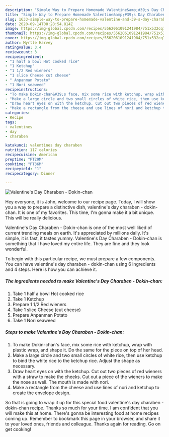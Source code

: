 ```yaml
---
description: "Simple Way to Prepare Homemade Valentine&amp;#39;s Day Charaben - Dokin-chan"
title: "Simple Way to Prepare Homemade Valentine&amp;#39;s Day Charaben - Dokin-chan"
slug: 1633-simple-way-to-prepare-homemade-valentine-and-39-s-day-charaben-dokin-chan
date: 2020-09-14T08:28:54.814Z
image: https://img-global.cpcdn.com/recipes/5562061091241984/751x532cq70/valentines-day-charaben-dokin-chan-recipe-main-photo.jpg
thumbnail: https://img-global.cpcdn.com/recipes/5562061091241984/751x532cq70/valentines-day-charaben-dokin-chan-recipe-main-photo.jpg
cover: https://img-global.cpcdn.com/recipes/5562061091241984/751x532cq70/valentines-day-charaben-dokin-chan-recipe-main-photo.jpg
author: Myrtle Harvey
ratingvalue: 3.4
reviewcount: 3
recipeingredient:
- "1 half a bowl Hot cooked rice"
- "1 Ketchup"
- "1 1/2 Red wieners"
- "1 slice Cheese cut cheese"
- " Anpanman Potato"
- "1 Nori seaweed"
recipeinstructions:
- "To make Dokin-chan&#39;s face, mix some rice with ketchup, wrap with plastic wrap, and shape it. Do the same for the piece on top of her head."
- "Make a large circle and two small circles of white rice, then use ketchup to bind the white rice to the ketchup rice. Adjust the shape as necessary."
- "Draw heart eyes on with the ketchup. Cut out two pieces of red wieners with a straw to make the cheeks. Cut out a piece of the wieners to make the nose as well. The mouth is made with nori."
- "Make a rectangle from the cheese and use lines of nori and ketchup to create the envelope design."
categories:
- Recipe
tags:
- valentines
- day
- charaben

katakunci: valentines day charaben 
nutrition: 117 calories
recipecuisine: American
preptime: "PT29M"
cooktime: "PT36M"
recipeyield: "1"
recipecategory: Dinner

---
```



![Valentine&#39;s Day Charaben - Dokin-chan](https://img-global.cpcdn.com/recipes/5562061091241984/751x532cq70/valentines-day-charaben-dokin-chan-recipe-main-photo.jpg)

Hey everyone, it is John, welcome to our recipe page. Today, I will show you a way to prepare a distinctive dish, valentine&#39;s day charaben - dokin-chan. It is one of my favorites. This time, I'm gonna make it a bit unique. This will be really delicious.

Valentine&#39;s Day Charaben - Dokin-chan is one of the most well liked of current trending meals on earth. It's appreciated by millions daily. It's simple, it is fast, it tastes yummy. Valentine&#39;s Day Charaben - Dokin-chan is something that I have loved my entire life. They are fine and they look wonderful.




To begin with this particular recipe, we must prepare a few components. You can have valentine&#39;s day charaben - dokin-chan using 6 ingredients and 4 steps. Here is how you can achieve it.

<!--inarticleads1-->

##### The ingredients needed to make Valentine&#39;s Day Charaben - Dokin-chan:

1. Take 1 half a bowl Hot cooked rice
1. Take 1 Ketchup
1. Prepare 1 1/2 Red wieners
1. Take 1 slice Cheese (cut cheese)
1. Prepare  Anpanman Potato
1. Take 1 Nori seaweed




<!--inarticleads2-->

##### Steps to make Valentine&#39;s Day Charaben - Dokin-chan:

1. To make Dokin-chan&#39;s face, mix some rice with ketchup, wrap with plastic wrap, and shape it. Do the same for the piece on top of her head.
1. Make a large circle and two small circles of white rice, then use ketchup to bind the white rice to the ketchup rice. Adjust the shape as necessary.
1. Draw heart eyes on with the ketchup. Cut out two pieces of red wieners with a straw to make the cheeks. Cut out a piece of the wieners to make the nose as well. The mouth is made with nori.
1. Make a rectangle from the cheese and use lines of nori and ketchup to create the envelope design.




So that is going to wrap it up for this special food valentine&#39;s day charaben - dokin-chan recipe. Thanks so much for your time. I am confident that you will make this at home. There's gonna be interesting food at home recipes coming up. Remember to bookmark this page in your browser, and share it to your loved ones, friends and colleague. Thanks again for reading. Go on get cooking!
